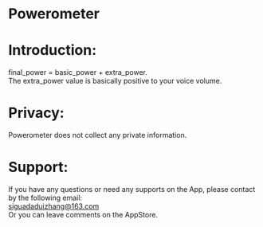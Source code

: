 # Powerometer<br>
# Introduction:
final_power = basic_power + extra_power.<br>
The extra_power value is basically positive to your voice volume.<br>
# Privacy:
Powerometer does not collect any private information.<br>
# Support:
If you have any questions or need any supports on the App, please contact by the following email:<br>
siguadaduizhang@163.com
<br>
Or you can leave comments on the AppStore.
